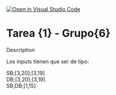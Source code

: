 [![Open in Visual Studio Code](https://classroom.github.com/assets/open-in-vscode-f059dc9a6f8d3a56e377f745f24479a46679e63a5d9fe6f495e02850cd0d8118.svg)](https://classroom.github.com/online_ide?assignment_repo_id=7322983&assignment_repo_type=AssignmentRepo)
# Tarea {1} - Grupo{6}
Description

Los inputs tienen que ser de tipo:

SB;[3,20];[3,19] <br />
DB;[3,20];[3,19] <br />
SB;DB;[1,15]